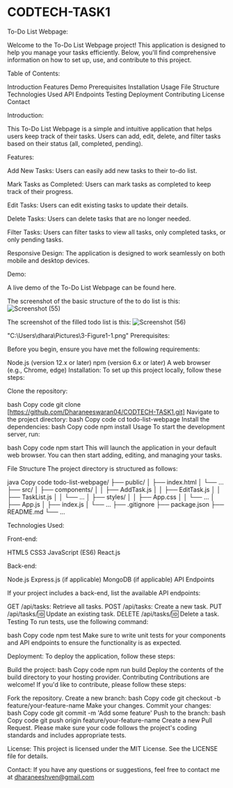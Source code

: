 # CODTECH-TASK1
To-Do List Webpage:

Welcome to the To-Do List Webpage project! This application is designed to help you manage your tasks efficiently. Below, you'll find comprehensive information on how to set up, use, and contribute to this project.

Table of Contents:

Introduction
Features
Demo
Prerequisites
Installation
Usage
File Structure
Technologies Used
API Endpoints
Testing
Deployment
Contributing
License
Contact

Introduction:

This To-Do List Webpage is a simple and intuitive application that helps users keep track of their tasks. Users can add, edit, delete, and filter tasks based on their status (all, completed, pending).

Features:

Add New Tasks: Users can easily add new tasks to their to-do list.

Mark Tasks as Completed: Users can mark tasks as completed to keep track of their progress.

Edit Tasks: Users can edit existing tasks to update their details.

Delete Tasks: Users can delete tasks that are no longer needed.

Filter Tasks: Users can filter tasks to view all tasks, only completed tasks, or only pending tasks.

Responsive Design: The application is designed to work seamlessly on both mobile and desktop devices.

Demo:

A live demo of the To-Do List Webpage can be found here.

The screenshot of the basic structure of the to do list is this:
![Screenshot (55)](https://github.com/user-attachments/assets/becf735e-9837-4cd6-a49d-8579bd03355b)

The screenshot of the filled todo list is this:
![Screenshot (56)](https://github.com/user-attachments/assets/3bffda3f-decc-47da-b2f2-e2cecf5afeb1)

"C:\Users\dhara\Pictures\3-Figure1-1.png"
Prerequisites:

Before you begin, ensure you have met the following requirements:

Node.js (version 12.x or later)
npm (version 6.x or later)
A web browser (e.g., Chrome, edge)
Installation:
To set up this project locally, follow these steps:

Clone the repository:

bash
Copy code
git clone [https://github.com/Dharaneeswaran04/CODTECH-TASK1.git]
Navigate to the project directory:
bash
Copy code
cd todo-list-webpage
Install the dependencies:
bash
Copy code
npm install
Usage
To start the development server, run:

bash
Copy code
npm start
This will launch the application in your default web browser. You can then start adding, editing, and managing your tasks.

File Structure
The project directory is structured as follows:

java
Copy code
todo-list-webpage/
├── public/
│   ├── index.html
│   └── ...
├── src/
│   ├── components/
│   │   ├── AddTask.js
│   │   ├── EditTask.js
│   │   ├── TaskList.js
│   │   └── ...
│   ├── styles/
│   │   ├── App.css
│   │   └── ...
│   ├── App.js
│   ├── index.js
│   └── ...
├── .gitignore
├── package.json
├── README.md
└── ...

Technologies Used:

Front-end:

HTML5
CSS3
JavaScript (ES6)
React.js

Back-end:

Node.js
Express.js (if applicable)
MongoDB (if applicable)
API Endpoints

If your project includes a back-end, list the available API endpoints:

GET /api/tasks: Retrieve all tasks.
POST /api/tasks: Create a new task.
PUT /api/tasks/:id: Update an existing task.
DELETE /api/tasks/:id: Delete a task.
Testing
To run tests, use the following command:

bash
Copy code
npm test
Make sure to write unit tests for your components and API endpoints to ensure the functionality is as expected.

Deployment:
To deploy the application, follow these steps:

Build the project:
bash
Copy code
npm run build
Deploy the contents of the build directory to your hosting provider.
Contributing
Contributions are welcome! If you'd like to contribute, please follow these steps:

Fork the repository.
Create a new branch:
bash
Copy code
git checkout -b feature/your-feature-name
Make your changes.
Commit your changes:
bash
Copy code
git commit -m 'Add some feature'
Push to the branch:
bash
Copy code
git push origin feature/your-feature-name
Create a new Pull Request.
Please make sure your code follows the project's coding standards and includes appropriate tests.

License:
This project is licensed under the MIT License. See the LICENSE file for details.

Contact:
If you have any questions or suggestions, feel free to contact me at dharaneeshven@gmail.com
